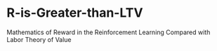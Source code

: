# R-is-Greater-than-LTV
Mathematics of Reward in the Reinforcement Learning Compared with Labor Theory of Value
